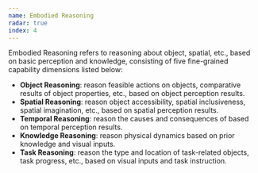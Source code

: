 ```yaml
---
name: Embodied Reasoning
radar: true
index: 4
---
```


Embodied Reasoning refers to reasoning about object, spatial, etc., based on basic perception and knowledge, consisting of five fine-grained capability dimensions listed below:

- **Object Reasoning**: reason feasible actions on objects, comparative results of object properties, etc., based on object perception results.
- **Spatial Reasoning**: reason object accessibility, spatial inclusiveness, spatial imagination, etc., based on spatial perception results.
- **Temporal Reasoning**: reason the causes and consequences of based on temporal perception results.
- **Knowledge Reasoning**: reason physical dynamics based on prior knowledge and visual inputs.
- **Task Reasoning**: reason the type and location of task-related objects, task progress, etc., based on visual inputs and task instruction.
